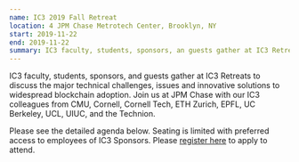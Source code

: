 ```yaml
---
name: IC3 2019 Fall Retreat
location: 4 JPM Chase Metrotech Center, Brooklyn, NY
start: 2019-11-22
end: 2019-11-22
summary: IC3 faculty, students, sponsors, an guests gather at IC3 Retreats to discuss the major technical challenges, issues and innovatve solutions to widespread blockchain adoption.
---
```


IC3 faculty, students, sponsors, and guests gather at IC3 Retreats to discuss the major technical challenges, issues and innovative solutions to widespread blockchain adoption. Join us at JPM Chase with our IC3 colleagues from CMU, Cornell, Cornell Tech, ETH Zurich, EPFL, UC Berkeley, UCL, UIUC, and the Technion.

Please see the detailed agenda below. Seating is limited with preferred access to employees of IC3 Sponsors. Please <a href="https://docs.google.com/forms/d/e/1FAIpQLSf2FZCUleAOWUNGrsomFbNF8EkmejmeWDiF_XaaqZUavl4lTg/viewform">register here</a> to apply to attend.

